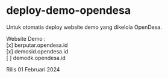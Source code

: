 # deploy-demo-opendesa
Untuk otomatis deploy website demo yang dikelola OpenDesa.

Website Demo : <br>
[x] berputar.opendesa.id <br>
[x] demosid.opendesa.id <br>
[ ] demodk.opendesa.id <br>

Rilis 01 Februari 2024
